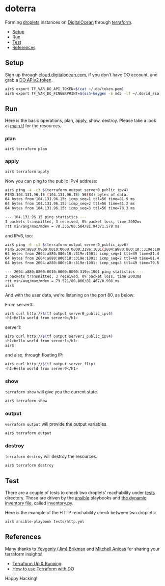 # doterra

Forming [droplets](https://www.digitalocean.com/products/compute/)
instances on [DigitalOcean](https://digitalocean.com)
through [terraform](https://terraform.io).

- [Setup](#setup)
- [Run](#run)
- [Test](#test)
- [References](#references)

## Setup

Sign up through [cloud.digitalocean.com](https://cloud.digitalocean.com/registrations/new), if you don't have DO account, and grab a [DO APIv2 token](https://www.digitalocean.com/community/tutorials/how-to-use-the-digitalocean-api-v2).

```sh
air$ export TF_VAR_DO_API_TOKEN=$(cat ~/.do/token.pem)
air$ export TF_VAR_DO_FINGERPRINT=$(ssh-keygen -E md5 -lf ~/.do/id_rsa.pub|awk '{print $2}'|sed 's/MD5://')
```

## Run

Here is the basic operations, plan, apply, show, destroy.
Please take a look at [main.tf](main.tf) for the resources.

### plan

```sh
air$ terraform plan
```

### apply

```sh
air$ terraform apply
```

Now you can ping to the public IPv4 address:

```sh
air$ ping -4 -c3 $(terraform output server0_public_ipv4)
PING 104.131.96.15 (104.131.96.15) 56(84) bytes of data.
64 bytes from 104.131.96.15: icmp_seq=1 ttl=56 time=81.9 ms
64 bytes from 104.131.96.15: icmp_seq=2 ttl=56 time=81.2 ms
64 bytes from 104.131.96.15: icmp_seq=3 ttl=56 time=78.3 ms

--- 104.131.96.15 ping statistics ---
3 packets transmitted, 3 received, 0% packet loss, time 2002ms
rtt min/avg/max/mdev = 78.335/80.504/81.943/1.578 ms
```
and IPv6, too:

```sh
air$ ping -6 -c3 $(terraform output server0_public_ipv6)
PING 2604:a880:0800:0010:0000:0000:319e:1001(2604:a880:800:10::319e:1001) 56 data bytes
64 bytes from 2604:a880:800:10::319e:1001: icmp_seq=1 ttl=49 time=81.4 ms
64 bytes from 2604:a880:800:10::319e:1001: icmp_seq=2 ttl=49 time=81.4 ms
64 bytes from 2604:a880:800:10::319e:1001: icmp_seq=3 ttl=49 time=79.5 ms

--- 2604:a880:0800:0010:0000:0000:319e:1001 ping statistics ---
3 packets transmitted, 3 received, 0% packet loss, time 2003ms
rtt min/avg/max/mdev = 79.521/80.806/81.467/0.908 ms
air$
```

And with the user data, we're listening on the port 80, as below:

From server0:

```sh
air$ curl http://$(tf output server0_public_ipv4)
<h1>Hello world from server0</h1>
```

server1:

```sh
air$ curl http://$(tf output server1_public_ipv4)
<h1>Hello world from server1</h1>
air$
```

and also, through floating IP:

```sh
air$ curl http://$(tf output server_flip)
<h1>Hello world from server0</h1>
```

### show

`terraform show` will give you the current state.

```sh
air$ terraform show
```

### output

`verraform output` will provide the output variables.

```sh
air$ terraform output
```

### destroy

`terraform destroy` will destroy the resources.

```sh
air$ terraform destroy
```

## Test

There are a couple of tests to check two droplets' reachability under
[tests](tests) directory.  Those are driven by the
[ansible](http://ansible.com) playbooks and
[the dynamic inventory file](http://docs.ansible.com/ansible/intro_dynamic_inventory.html),
called [inventory.py](inventory.py).

Here is the example of the HTTP reachability check between two droplets:

```sh
air$ ansible-playbook tests/http.yml
```

## References

Many thanks to [Yevgeniy (Jim) Brikman](http://www.ybrikman.com/) and
[Mitchell Anicas](https://twitter.com/thisismitch) for
sharing your terraform insights!

- [Terraform Up & Running](http://shop.oreilly.com/product/0636920061939.do)
- [How to use Terraform with DO](https://www.digitalocean.com/community/tutorials/how-to-use-terraform-with-digitalocean)

Happy Hacking!
